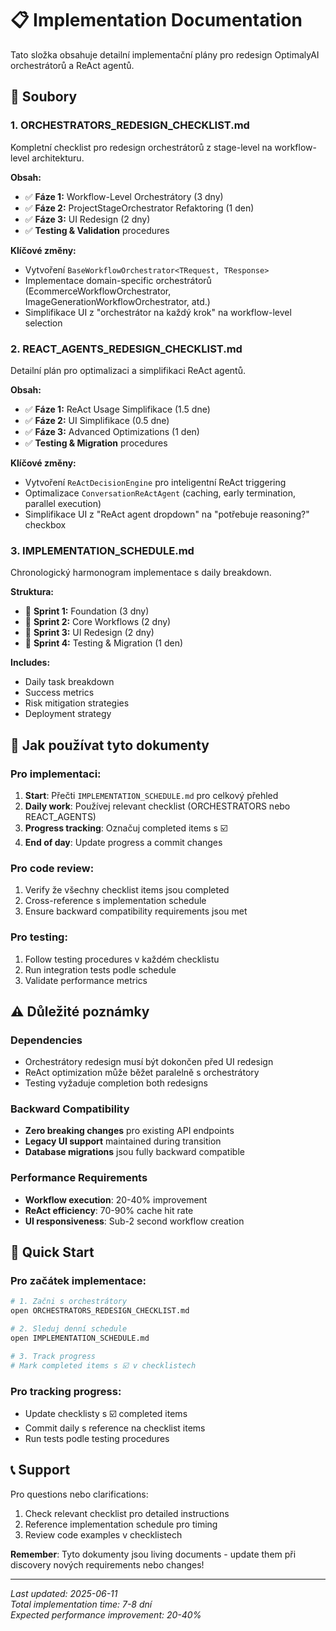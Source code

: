 # 📋 Implementation Documentation

Tato složka obsahuje detailní implementační plány pro redesign OptimalyAI orchestrátorů a ReAct agentů.

## 📁 **Soubory**

### **1. ORCHESTRATORS_REDESIGN_CHECKLIST.md**
Kompletní checklist pro redesign orchestrátorů z stage-level na workflow-level architekturu.

**Obsah:**
- ✅ **Fáze 1:** Workflow-Level Orchestrátory (3 dny)
- ✅ **Fáze 2:** ProjectStageOrchestrator Refaktoring (1 den)  
- ✅ **Fáze 3:** UI Redesign (2 dny)
- ✅ **Testing & Validation** procedures

**Klíčové změny:**
- Vytvoření `BaseWorkflowOrchestrator<TRequest, TResponse>`
- Implementace domain-specific orchestrátorů (EcommerceWorkflowOrchestrator, ImageGenerationWorkflowOrchestrator, atd.)
- Simplifikace UI z "orchestrátor na každý krok" na workflow-level selection

### **2. REACT_AGENTS_REDESIGN_CHECKLIST.md**
Detailní plán pro optimalizaci a simplifikaci ReAct agentů.

**Obsah:**
- ✅ **Fáze 1:** ReAct Usage Simplifikace (1.5 dne)
- ✅ **Fáze 2:** UI Simplifikace (0.5 dne)
- ✅ **Fáze 3:** Advanced Optimizations (1 den)
- ✅ **Testing & Migration** procedures

**Klíčové změny:**
- Vytvoření `ReActDecisionEngine` pro inteligentní ReAct triggering
- Optimalizace `ConversationReActAgent` (caching, early termination, parallel execution)
- Simplifikace UI z "ReAct agent dropdown" na "potřebuje reasoning?" checkbox

### **3. IMPLEMENTATION_SCHEDULE.md**
Chronologický harmonogram implementace s daily breakdown.

**Struktura:**
- 📅 **Sprint 1:** Foundation (3 dny)
- 📅 **Sprint 2:** Core Workflows (2 dny)  
- 📅 **Sprint 3:** UI Redesign (2 dny)
- 📅 **Sprint 4:** Testing & Migration (1 den)

**Includes:**
- Daily task breakdown
- Success metrics
- Risk mitigation strategies
- Deployment strategy

## 🎯 **Jak používat tyto dokumenty**

### **Pro implementaci:**
1. **Start**: Přečti `IMPLEMENTATION_SCHEDULE.md` pro celkový přehled
2. **Daily work**: Používej relevant checklist (ORCHESTRATORS nebo REACT_AGENTS)
3. **Progress tracking**: Označuj completed items s ☑️
4. **End of day**: Update progress a commit changes

### **Pro code review:**
1. Verify že všechny checklist items jsou completed
2. Cross-reference s implementation schedule
3. Ensure backward compatibility requirements jsou met

### **Pro testing:**
1. Follow testing procedures v každém checklistu
2. Run integration tests podle schedule
3. Validate performance metrics

## ⚠️ **Důležité poznámky**

### **Dependencies**
- Orchestrátory redesign musí být dokončen před UI redesign
- ReAct optimization může běžet paralelně s orchestrátory
- Testing vyžaduje completion both redesigns

### **Backward Compatibility**
- **Zero breaking changes** pro existing API endpoints
- **Legacy UI support** maintained during transition
- **Database migrations** jsou fully backward compatible

### **Performance Requirements**
- **Workflow execution**: 20-40% improvement
- **ReAct efficiency**: 70-90% cache hit rate  
- **UI responsiveness**: Sub-2 second workflow creation

## 🚀 **Quick Start**

### **Pro začátek implementace:**
```bash
# 1. Začni s orchestrátory
open ORCHESTRATORS_REDESIGN_CHECKLIST.md

# 2. Sleduj denní schedule
open IMPLEMENTATION_SCHEDULE.md

# 3. Track progress
# Mark completed items s ☑️ v checklistech
```

### **Pro tracking progress:**
- Update checklisty s ☑️ completed items
- Commit daily s reference na checklist items
- Run tests podle testing procedures

## 📞 **Support**

Pro questions nebo clarifications:
1. Check relevant checklist pro detailed instructions
2. Reference implementation schedule pro timing
3. Review code examples v checklistech

**Remember**: Tyto dokumenty jsou living documents - update them při discovery nových requirements nebo changes!

---

*Last updated: 2025-06-11*  
*Total implementation time: 7-8 dní*  
*Expected performance improvement: 20-40%*